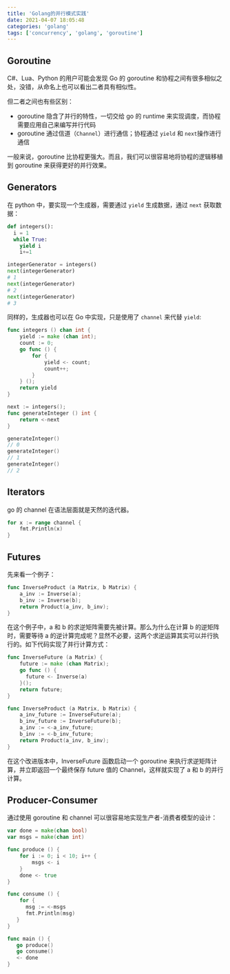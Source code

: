 ```yaml
---
title: 'Golang的并行模式实践'
date: 2021-04-07 18:05:48
categories: 'golang'
tags: ['concurrency', 'golang', 'goroutine']
---
```


## Goroutine

C#、Lua、Python 的用户可能会发现 Go 的 goroutine 和协程之间有很多相似之处，没错，从命名上也可以看出二者具有相似性。

但二者之间也有些区别：

- goroutine 隐含了并行的特性，一切交给 go 的 runtime 来实现调度，而协程需要应用自己来编写并行代码
- goroutine 通过信道（`Channel`）进行通信；协程通过 `yield` 和 `next`操作进行通信

一般来说，goroutine 比协程更强大。而且，我们可以很容易地将协程的逻辑移植到 goroutine 来获得更好的并行效果。

## Generators

在 python 中，要实现一个生成器，需要通过 `yield` 生成数据，通过 `next` 获取数据：

```python
def integers():
  i = 1
  while True:
    yield i
    i+=1

integerGenerator = integers()
next(integerGenerator)
# 1
next(integerGenerator)
# 2
next(integerGenerator)
# 3
```

同样的，生成器也可以在 Go 中实现，只是使用了 `channel` 来代替 `yield`:

```go
func integers () chan int {
    yield := make (chan int);
    count := 0;
    go func () {
        for {
            yield <- count;
            count++;
        }
    } ();
    return yield
}

next := integers();
func generateInteger () int {
    return <-next
}

generateInteger()
// 0
generateInteger()
// 1
generateInteger()
// 2
```

## Iterators

go 的 channel 在语法层面就是天然的迭代器。

```go
for x := range channel {
    fmt.Println(x)
}
```

## Futures

先来看一个例子：

```go
func InverseProduct (a Matrix, b Matrix) {
    a_inv := Inverse(a);
    b_inv := Inverse(b);
    return Product(a_inv, b_inv);
}
```

在这个例子中，a 和 b 的求逆矩阵需要先被计算。那么为什么在计算 b 的逆矩阵时，需要等待 a 的逆计算完成呢？显然不必要，这两个求逆运算其实可以并行执行的。如下代码实现了并行计算方式：

```go
func InverseFuture (a Matrix) {
    future := make (chan Matrix);
    go func () {
      future <- Inverse(a)
    }();
    return future;
}

func InverseProduct (a Matrix, b Matrix) {
    a_inv_future := InverseFuture(a);
    b_inv_future := InverseFuture(b);
    a_inv := <-a_inv_future;
    b_inv := <-b_inv_future;
    return Product(a_inv, b_inv);
}
```

在这个改进版本中，InverseFuture 函数启动一个 goroutine 来执行求逆矩阵计算，并立即返回一个最终保存 future 值的 Channel，这样就实现了 a 和 b 的并行计算。

## Producer-Consumer

通过使用 goroutine 和 channel 可以很容易地实现生产者-消费者模型的设计：

```go
var done = make(chan bool)
var msgs = make(chan int)

func produce () {
    for i := 0; i < 10; i++ {
        msgs <- i
    }
    done <- true
}

func consume () {
    for {
      msg := <-msgs
      fmt.Println(msg)
   }
}

func main () {
   go produce()
   go consume()
   <- done
}
```

